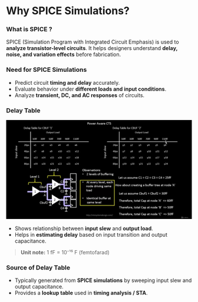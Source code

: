 # Why SPICE Simulations?

### What is SPICE ?
SPICE (Simulation Program with Integrated Circuit Emphasis) is used to **analyze transistor-level circuits**. It helps designers understand **delay, noise, and variation effects** before fabrication.

### Need for SPICE Simulations
- Predict circuit **timing and delay** accurately.  
- Evaluate behavior under **different loads and input conditions**.  
- Analyze **transient, DC, and AC responses** of circuits.  

### Delay Table  
![delay_table](./Images/delay_table.png)
- Shows relationship between **input slew** and **output load**.  
- Helps in **estimating delay** based on input transition and output capacitance.  
>**Unit note:** 1 fF = 10⁻¹⁵ F (femtofarad)

### Source of Delay Table
- Typically generated from **SPICE simulations** by sweeping input slew and output capacitance.  
- Provides a **lookup table** used in **timing analysis / STA**.
